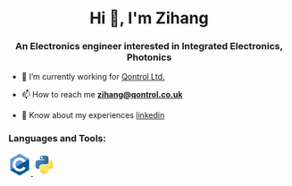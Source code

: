<h1 align="center">Hi 👋, I'm Zihang</h1>
<h3 align="center">An Electronics engineer interested in Integrated Electronics, Photonics</h3>

- 🔭 I’m currently working for [Qontrol Ltd.](https://qontrol.co.uk/)

- 📫 How to reach me **zihang@qontrol.co.uk**

- 📄 Know about my experiences [linkedin](www.linkedin.com/in/zihang-yang-ab9a2620b)


<h3 align="left">Languages and Tools:</h3>
<p align="left"> <a href="https://www.cprogramming.com/" target="_blank" rel="noreferrer"> <img src="https://raw.githubusercontent.com/devicons/devicon/master/icons/c/c-original.svg" alt="c" width="40" height="40"/> </a> <a href="https://www.python.org" target="_blank" rel="noreferrer"> <img src="https://raw.githubusercontent.com/devicons/devicon/master/icons/python/python-original.svg" alt="python" width="40" height="40"/> </a> </p>

